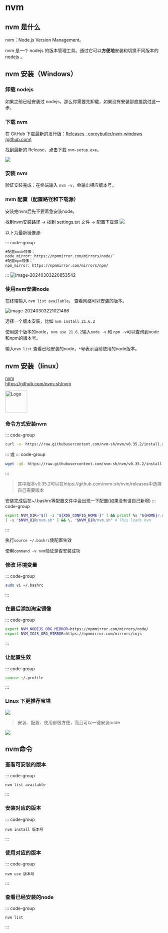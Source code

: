 # nvm

## nvm 是什么

nvm：Node.js Version Management。

nvm 是一个 nodejs 的版本管理工具。通过它可以**方便地**安装和切换不同版本的 nodejs 。

## nvm 安装（Windows）

### 卸载 nodejs

如果之前已经安装过 nodejs，那么你需要先卸载，如果没有安装那直接跳过这一步。


### 下载 nvm

在 GitHub
下载最新的发行版：[Releases · coreybutler/nvm-windows (github.com)](https://github.com/coreybutler/nvm-windows/releases)

找到最新的 Release，点击下载 `nvm-setup.exe`。

![](https://ywdoc-1306153177.cos.ap-shanghai.myqcloud.com/2024/04/24/66285eb2cb4e6.png)

### 安装 nvm

验证安装完成：在终端输入 `nvm -v`，会输出相应版本号。

### nvm 配置（配置路径和下载源）

安装完nvm后先不要着急安装node。

找到nvm安装路径 -> 找到 settings.txt 文件 -> 配置下载源
![](https://image-1319612571.cos.ap-shanghai.myqcloud.com/202405091906894.png)

以下为最新镜像源:

::: code-group

```txt
#配置node镜像： 
node_mirror: https://npmmirror.com/mirrors/node/`
#配置npm镜像：`
npm_mirror: https://npmmirror.com/mirrors/npm/
```

:::
![image-20240303220853542](https://image-1319612571.cos.ap-shanghai.myqcloud.com/202403032208593.png)

### 使用nvm安装node

在终端输入 `nvm list available`， 查看网络可以安装的版本。

![image-20240303221021466](https://image-1319612571.cos.ap-shanghai.myqcloud.com/202403032210512.png)

选择一个版本安装，比如 `nvm install 21.6.2`

使用这个版本的node，`nvm use 21.6.2`输入`node -v` 和 `npm -v`可以查询到node和npm的版本号。

输入`nvm list` 查看已经安装的node，`*`号表示当前使用的node版本。



## nvm 安装（linux）

<div class="linkcard">
  <a href="https://github.com/nvm-sh/nvm" target="_blank">
    <p class="description">nvm<br><span>https://github.com/nvm-sh/nvm</span></p>
    <div class="logo">
        <img alt="Logo" width="70px" height="70px" src="https://favicon.cccyun.cc/https://github.com/nvm-sh/nvm" />
    </div>
  </a>
</div>

### 命令方式安装nvm
::: code-group
```sh
curl -o- https://raw.githubusercontent.com/nvm-sh/nvm/v0.35.2/install.sh | bash
```
:::
或
::: code-group
```sh
wget -qO- https://raw.githubusercontent.com/nvm-sh/nvm/v0.35.2/install.sh | bash
```
:::
> 其中版本v0.35.2可以在https://github.com/nvm-sh/nvm/releases中选择自己需要版本

安装完成后在~/.bashrc等配置文件中会出现一下配置(如果没有请自己新增)
::: code-group
```sh
export NVM_DIR="$([ -z "${XDG_CONFIG_HOME-}" ] && printf %s "${HOME}/.nvm" || printf %s "${XDG_CONFIG_HOME}/nvm")"
[ -s "$NVM_DIR/nvm.sh" ] && \. "$NVM_DIR/nvm.sh" # This loads nvm
```
:::

执行`source ~/.bashrc`使配置生效

使用`command -v nvm`验证是否安装成功

### 修改 环境变量
::: code-group
```sh
sudo vi ~/.bashrc
```
:::
### 在最后添加淘宝镜像
::: code-group
```sh
export NVM_NODEJS_ORG_MIRROR=https://npmmirror.com/mirrors/node/
export NVM_IOJS_ORG_MIRROR=https://npmmirror.com/mirrors/iojs
```
:::
### 让配置生效
::: code-group
```sh
source ~/.profile
```
:::

### Linux 下更推荐宝塔
![](https://image-1319612571.cos.ap-shanghai.myqcloud.com/202405091944150.png)

> 安装、配置、使用都很方便，而且可以一键安装node

![](https://image-1319612571.cos.ap-shanghai.myqcloud.com/202405091957393.png)
## nvm命令

### 查看可安装的版本
::: code-group
```nvm
nvm list available
```
:::
### 安装对应的版本
::: code-group
```nvm
nvm install 版本号
```
:::
### 使用对应的版本
::: code-group
```nvm
nvm use 版本号
```
:::
### 查看已经安装的node
::: code-group
```nvm
nvm list
```
:::
